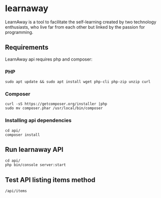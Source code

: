 # learnaway

LearnAway is a tool to facilitate the self-learning created by two technology enthusiasts, who live far from each other but linked by the passion for programming.

## Requirements

LearnAway api requires php and composer:

### PHP

```
sudo apt update && sudo apt install wget php-cli php-zip unzip curl
```
### Composer
```
curl -sS https://getcomposer.org/installer |php
sudo mv composer.phar /usr/local/bin/composer
```

### Installing api dependencies

```
cd api/
composer install
```

## Run learnaway API
```
cd api/
php bin/console server:start
```

## Test API listing items method

```
/api/items
```



